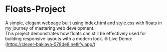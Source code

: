 # Floats-Project
A simple, elegant webpage built using index.html and style.css with floats in my journey of mastering web development.  
This project demonstrates how floats can still be effectively used for building responsive layouts with a modern look.
🌐 Live Demo: (https://clever-baklava-578de8.netlify.app/)

